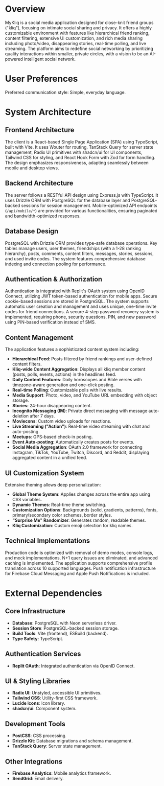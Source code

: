 # Overview

MyKliq is a social media application designed for close-knit friend groups ("kliq"), focusing on intimate social sharing and privacy. It offers a highly customizable environment with features like hierarchical friend ranking, content filtering, extensive UI customization, and rich media sharing including photo/video, disappearing stories, real-time polling, and live streaming. The platform aims to redefine social networking by prioritizing quality interactions within smaller, private circles, with a vision to be an AI-powered intelligent social network.

# User Preferences

Preferred communication style: Simple, everyday language.

# System Architecture

## Frontend Architecture
The client is a React-based Single Page Application (SPA) using TypeScript, built with Vite. It uses Wouter for routing, TanStack Query for server state management, Radix UI primitives with shadcn/ui for UI components, Tailwind CSS for styling, and React Hook Form with Zod for form handling. The design emphasizes responsiveness, adapting seamlessly between mobile and desktop views.

## Backend Architecture
The server follows a RESTful API design using Express.js with TypeScript. It uses Drizzle ORM with PostgreSQL for the database layer and PostgreSQL-backed sessions for session management. Mobile-optimized API endpoints (`/api/mobile/*`) are provided for various functionalities, ensuring paginated and bandwidth-optimized responses.

## Database Design
PostgreSQL with Drizzle ORM provides type-safe database operations. Key tables manage users, user themes, friendships (with a 1-28 ranking hierarchy), posts, comments, content filters, messages, stories, sessions, and used invite codes. The system features comprehensive database indexing and connection pooling for performance.

## Authentication & Authorization
Authentication is integrated with Replit's OAuth system using OpenID Connect, utilizing JWT token-based authentication for mobile apps. Secure cookie-based sessions are stored in PostgreSQL. The system supports automatic user creation and management and uses unique, one-time invite codes for friend connections. A secure 4-step password recovery system is implemented, requiring phone, security questions, PIN, and new password using PIN-based verification instead of SMS.

## Content Management
The application features a sophisticated content system including:
- **Hierarchical Feed**: Posts filtered by friend rankings and user-defined content filters.
- **Kliq-wide Content Aggregation**: Displays all kliq member content (posts, polls, events, actions) in the headlines feed.
- **Daily Content Features**: Daily horoscopes and Bible verses with timezone-aware generation and one-click posting.
- **Real-time Polling**: Customizable polls with live results.
- **Media Support**: Photo, video, and YouTube URL embedding with object storage.
- **Stories**: 24-hour disappearing content.
- **Incognito Messaging (IM)**: Private direct messaging with message auto-deletion after 7 days.
- **Moviecons**: Custom video uploads for reactions.
- **Live Streaming ("Action")**: Real-time video streaming with chat and auto-posting.
- **Meetups**: GPS-based check-in posting.
- **Event Auto-posting**: Automatically creates posts for events.
- **Social Media Aggregation**: OAuth 2.0 framework for connecting Instagram, TikTok, YouTube, Twitch, Discord, and Reddit, displaying aggregated content in a unified feed.

## UI Customization System
Extensive theming allows deep personalization:
- **Global Theme System**: Applies changes across the entire app using CSS variables.
- **Dynamic Themes**: Real-time theme switching.
- **Customization Options**: Backgrounds (solid, gradients, patterns), fonts, primary/secondary color schemes, border styles.
- **"Surprise Me" Randomizer**: Generates random, readable themes.
- **Kliq Customization**: Custom emoji selection for kliq names.

## Technical Implementations
Production code is optimized with removal of demo modes, console logs, and mock implementations. N+1 query issues are eliminated, and advanced caching is implemented. The application supports comprehensive profile translation across 10 supported languages. Push notification infrastructure for Firebase Cloud Messaging and Apple Push Notifications is included.

# External Dependencies

## Core Infrastructure
- **Database**: PostgreSQL with Neon serverless driver.
- **Session Store**: PostgreSQL-backed session storage.
- **Build Tools**: Vite (frontend), ESBuild (backend).
- **Type Safety**: TypeScript.

## Authentication Services
- **Replit OAuth**: Integrated authentication via OpenID Connect.

## UI & Styling Libraries
- **Radix UI**: Unstyled, accessible UI primitives.
- **Tailwind CSS**: Utility-first CSS framework.
- **Lucide Icons**: Icon library.
- **shadcn/ui**: Component system.

## Development Tools
- **PostCSS**: CSS processing.
- **Drizzle Kit**: Database migrations and schema management.
- **TanStack Query**: Server state management.

## Other Integrations
- **Firebase Analytics**: Mobile analytics framework.
- **SendGrid**: Email delivery.